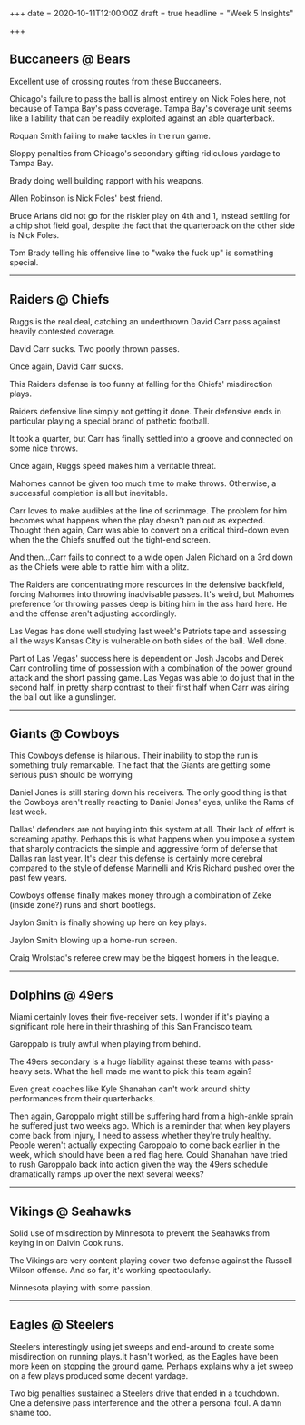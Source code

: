 +++
date = 2020-10-11T12:00:00Z
draft = true
headline = "Week 5 Insights"

+++
## Buccaneers @ Bears

Excellent use of crossing routes from these Buccaneers.

Chicago's failure to pass the ball is almost entirely on Nick Foles here, not because of Tampa Bay's pass coverage. Tampa Bay's coverage unit seems like a liability that can be readily exploited against an able quarterback.

Roquan Smith failing to make tackles in the run game.

Sloppy penalties from Chicago's secondary gifting ridiculous yardage to Tampa Bay.

Brady doing well building rapport with his weapons.

Allen Robinson is Nick Foles' best friend.

Bruce Arians did not go for the riskier play on 4th and 1, instead settling for a chip shot field goal, despite the fact that the quarterback on the other side is Nick Foles.

Tom Brady telling his offensive line to "wake the fuck up" is something special.

***

## Raiders @ Chiefs

Ruggs is the real deal, catching an underthrown David Carr pass against heavily contested coverage.

David Carr sucks. Two poorly thrown passes.

Once again, David Carr sucks.

This Raiders defense is too funny at falling for the Chiefs' misdirection plays.

Raiders defensive line simply not getting it done. Their defensive ends in particular playing a special brand of pathetic football.

It took a quarter, but Carr has finally settled into a groove and connected on some nice throws.

Once again, Ruggs speed makes him a veritable threat.

Mahomes cannot be given too much time to make throws. Otherwise, a successful completion is all but inevitable.

Carr loves to make audibles at the line of scrimmage. The problem for him becomes what happens when the play doesn't pan out as expected. Thought then again, Carr was able to convert on a critical third-down even when the the Chiefs snuffed out the tight-end screen.

And then...Carr fails to connect to a wide open Jalen Richard on a 3rd down as the Chiefs were able to rattle him with a blitz.

The Raiders are concentrating more resources in the defensive backfield, forcing Mahomes into throwing inadvisable passes. It's weird, but Mahomes preference for throwing passes deep is biting him in the ass hard here. He and the offense aren't adjusting accordingly.

Las Vegas has done well studying last week's Patriots tape and assessing all the ways Kansas City is vulnerable on both sides of the ball. Well done.

Part of Las Vegas' success here is dependent on Josh Jacobs and Derek Carr controlling time of possession with a combination of the power ground attack and the short passing game. Las Vegas was able to do just that in the second half, in pretty sharp contrast to their first half when Carr was airing the ball out like a gunslinger.

***

## Giants @ Cowboys

This Cowboys defense is hilarious. Their inability to stop the run is something truly remarkable. The fact that the Giants are getting some serious push should be worrying

Daniel Jones is still staring down his receivers. The only good thing is that the Cowboys aren't really reacting to Daniel Jones' eyes, unlike the Rams of last week.

Dallas' defenders are not buying into this system at all. Their lack of effort is screaming apathy. Perhaps this is what happens when you impose a system that sharply contradicts the simple and aggressive form of defense that Dallas ran last year. It's clear this defense is certainly more cerebral compared to the style of defense Marinelli and Kris Richard pushed over the past few years.

Cowboys offense finally makes money through a combination of Zeke (inside zone?) runs and short bootlegs.

Jaylon Smith is finally showing up here on key plays.

Jaylon Smith blowing up a home-run screen.

Craig Wrolstad's referee crew may be the biggest homers in the league.

***

## Dolphins @ 49ers

Miami certainly loves their five-receiver sets. I wonder if it's playing a significant role here in their thrashing of this San Francisco team.

Garoppalo is truly awful when playing from behind.

The 49ers secondary is a huge liability against these teams with pass-heavy sets. What the hell made me want to pick this team again?

Even great coaches like Kyle Shanahan can't work around shitty performances from their quarterbacks.

Then again, Garoppalo might still be suffering hard from a high-ankle sprain he suffered just two weeks ago. Which is a reminder that when key players come back from injury, I need to assess whether they're truly healthy. People weren't actually expecting Garoppalo to come back earlier in the week, which should have been a red flag here. Could Shanahan have tried to rush Garoppalo back into action given the way the 49ers schedule dramatically ramps up over the next several weeks?

***

## Vikings @ Seahawks

Solid use of misdirection by Minnesota to prevent the Seahawks from keying in on Dalvin Cook runs.

The Vikings are very content playing cover-two defense against the Russell Wilson offense. And so far, it's working spectacularly.

Minnesota playing with some passion.

***

## Eagles @ Steelers

Steelers interestingly using jet sweeps and end-around to create some misdirection on running plays.It hasn't worked, as the Eagles have been more keen on stopping the ground game. Perhaps explains why a jet sweep on a few plays produced some decent yardage.

Two big penalties sustained a Steelers drive that ended in a touchdown. One a defensive pass interference and the other a personal foul. A damn shame too.